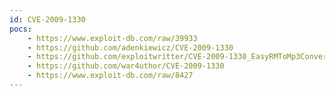 ```yaml
---
id: CVE-2009-1330
pocs:
    - https://www.exploit-db.com/raw/39933
    - https://github.com/adenkiewicz/CVE-2009-1330
    - https://github.com/exploitwritter/CVE-2009-1330_EasyRMToMp3Converter
    - https://github.com/war4uthor/CVE-2009-1330
    - https://www.exploit-db.com/raw/8427
---
```

